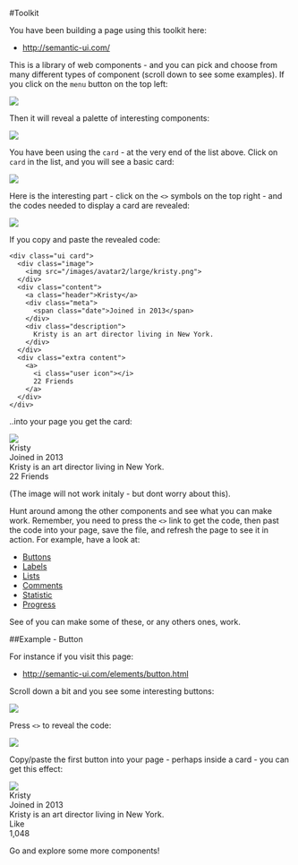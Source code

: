 #Toolkit


You have been building a page using this toolkit here:

- <http://semantic-ui.com/>

This is a library of web components - and you can pick and choose from many different types of component (scroll down to see some examples). If you click on the `menu` button on the top left:

![](img/35.png)

Then it will reveal a palette of interesting components:

![](img/36.png)

You have been using the `card` - at the very end of the list above. Click on `card` in the list, and you will see a basic card:

![](img/37.png)

Here is the interesting part - click on the `<>` symbols on the top right - and the codes needed to display a card are revealed:

![](img/38.png)

If you copy and paste the revealed code:

~~~
<div class="ui card">
  <div class="image">
    <img src="/images/avatar2/large/kristy.png">
  </div>
  <div class="content">
    <a class="header">Kristy</a>
    <div class="meta">
      <span class="date">Joined in 2013</span>
    </div>
    <div class="description">
      Kristy is an art director living in New York.
    </div>
  </div>
  <div class="extra content">
    <a>
      <i class="user icon"></i>
      22 Friends
    </a>
  </div>
</div>
~~~

..into your page you get the card:

<div class="ui card">
  <div class="image">
    <img src="img/kristy.png">
  </div>
  <div class="content">
    <a class="header">Kristy</a>
    <div class="meta">
      <span class="date">Joined in 2013</span>
    </div>
    <div class="description">
      Kristy is an art director living in New York.
    </div>
  </div>
  <div class="extra content">
    <a>
      <i class="user icon"></i>
      22 Friends
    </a>
  </div>
</div>

(The image will not work initaly - but dont worry about this).

Hunt around among the other components and see what you can make work. Remember, you need to press the `<>` link to get the code, then past the code into your page, save the file, and refresh the page to see it in action. For example, have a look at:

- [Buttons](http://semantic-ui.com/elements/button.html)
- [Labels](http://semantic-ui.com/elements/label.html)
- [Lists](http://semantic-ui.com/elements/list.html)
- [Comments](http://semantic-ui.com/views/comment.html)
- [Statistic](http://semantic-ui.com/views/statistic.html)
- [Progress](http://semantic-ui.com/modules/progress.html)

See of you can make some of these, or any others ones, work.

##Example - Button


For instance if you visit this page:

- <http://semantic-ui.com/elements/button.html>

Scroll down a bit and you see some interesting buttons:

![](img/39.png)

Press `<>` to reveal the code:

![](img/40.png)


Copy/paste the first button into your page - perhaps inside a card - you can get this effect:

<div class="ui card">
  <div class="image">
    <img src="img/kristy.png">
  </div>
  <div class="content">
    <a class="header">Kristy</a>
    <div class="meta">
      <span class="date">Joined in 2013</span>
    </div>
    <div class="description">
      Kristy is an art director living in New York.
    </div>
  </div>
  <div class="extra content">
<div class="ui labeled button" tabindex="0">
  <div class="ui red button">
    <i class="heart icon"></i> Like
  </div>
  <a class="ui basic red left pointing label">
    1,048
  </a>
</div>
  </div>
</div>

Go and explore some more components!

